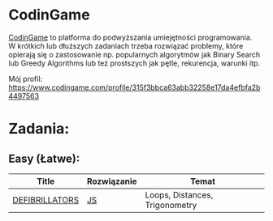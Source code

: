 # CodinGame 
[CodinGame](https://www.codingame.com/home) to platforma do podwyższania umiejętności programowania.  
W krótkich lub dłuższych zadaniach trzeba rozwiązać problemy, które opierają się o zastosowanie np. popularnych algorytmów jak Binary Search lub Greedy Algorithms lub też prostszych jak pętle, rekurencja, warunki itp.

Mój profil: https://www.codingame.com/profile/315f3bbca63abb32258e17da4efbfa2b4497563

# Zadania:

## Easy (Łatwe): 
| Title          | Rozwiązanie                                                                           | Temat                          |
| -------------- | ------------------------------------------------------------------------------------- | ------------------------------ |
| [DEFIBRILLATORS](https://www.codingame.com/training/easy/defibrillators) | [JS](https://github.com/capo1/codinggames/blob/master/easy/js/easy-defibrillators.js) | Loops, Distances, Trigonometry |


